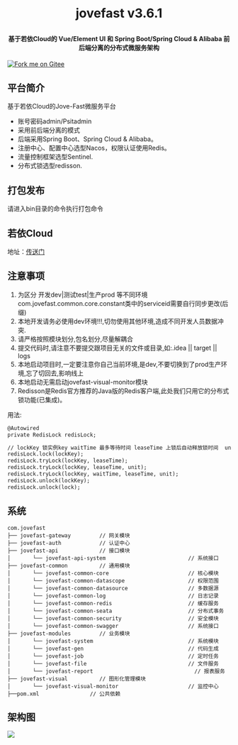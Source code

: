 
<h1 align="center" style="margin: 30px 0 30px; font-weight: bold;">jovefast v3.6.1</h1>
<h4 align="center">基于若依Cloud的 Vue/Element UI 和 Spring Boot/Spring Cloud & Alibaba 前后端分离的分布式微服务架构</h4>
<a href='https://gitee.com/wxjstudy/jove-fast'><img src='https://gitee.com/wxjstudy/jove-fast/widgets/widget_4.svg' alt='Fork me on Gitee'></img></a>


## 平台简介
基于若依Cloud的Jove-Fast微服务平台
* 账号密码admin/Psitadmin
* 采用前后端分离的模式
* 后端采用Spring Boot、Spring Cloud & Alibaba。
* 注册中心、配置中心选型Nacos，权限认证使用Redis。
* 流量控制框架选型Sentinel.
* 分布式锁选型redisson.

## 打包发布
请进入bin目录的命令执行打包命令

## 若依Cloud
地址：[传送门](https://gitee.com/y_project/RuoYi-Cloud)

## 注意事项
1. 为区分 开发dev|测试test|生产prod 等不同环境 com.jovefast.common.core.constant类中的serviceid需要自行同步更改(后缀)
2. 本地开发请务必使用dev环境!!!,切勿使用其他环境,造成不同开发人员数据冲突.
3. 请严格按照模块划分,包名划分,尽量解耦合  
4. 提交代码时,请注意不要提交跟项目无关的文件或目录,如:.idea || target || logs
5. 本地启动项目时,一定要注意你自己当前环境,是dev,不要切换到了prod生产环境,忘了切回去,影响线上
6. 本地启动无需启动jovefast-visual-monitor模块
7. Redisson是Redis官方推荐的Java版的Redis客户端,此处我们只用它的分布式锁功能(已集成)。

用法:
```markdown
@Autowired
private RedisLock redisLock;

// lockKey 锁实例key waitTime 最多等待时间 leaseTime 上锁后自动释放锁时间  unit 时间颗粒度
redisLock.lock(lockKey);
redisLock.tryLock(lockKey, leaseTime);
redisLock.tryLock(lockKey, leaseTime, unit);
redisLock.tryLock(lockKey, waitTime, leaseTime, unit);
redisLock.unlock(lockKey);
redisLock.unlock(lock);
```

## 系统

~~~
com.jovefast     
├── jovefast-gateway         // 网关模块
├── jovefast-auth            // 认证中心
├── jovefast-api             // 接口模块
│       └── jovefast-api-system                          // 系统接口
├── jovefast-common          // 通用模块
│       └── jovefast-common-core                         // 核心模块
│       └── jovefast-common-datascope                    // 权限范围
│       └── jovefast-common-datasource                   // 多数据源
│       └── jovefast-common-log                          // 日志记录
│       └── jovefast-common-redis                        // 缓存服务
│       └── jovefast-common-seata                        // 分布式事务
│       └── jovefast-common-security                     // 安全模块
│       └── jovefast-common-swagger                      // 系统接口
├── jovefast-modules         // 业务模块
│       └── jovefast-system                              // 系统模块 
│       └── jovefast-gen                                 // 代码生成 
│       └── jovefast-job                                 // 定时任务 
│       └── jovefast-file                                // 文件服务 
│       └── jovefast-report                                // 报表服务
├── jovefast-visual          // 图形化管理模块
│       └── jovefast-visual-monitor                      // 监控中心 
├──pom.xml                // 公共依赖
~~~

## 架构图

<img src="http://processon.com/chart_image/62ad7ff21efad41af041a1d6.png?_=1655888519650"/>
